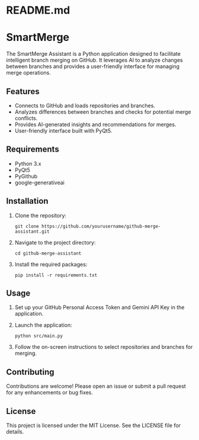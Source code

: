 # README.md

# SmartMerge

The SmartMerge Assistant is a Python application designed to facilitate intelligent branch merging on GitHub. It leverages AI to analyze changes between branches and provides a user-friendly interface for managing merge operations.

## Features

- Connects to GitHub and loads repositories and branches.
- Analyzes differences between branches and checks for potential merge conflicts.
- Provides AI-generated insights and recommendations for merges.
- User-friendly interface built with PyQt5.

## Requirements

- Python 3.x
- PyQt5
- PyGithub
- google-generativeai

## Installation

1. Clone the repository:

   ```
   git clone https://github.com/yourusername/github-merge-assistant.git
   ```

2. Navigate to the project directory:

   ```
   cd github-merge-assistant
   ```

3. Install the required packages:

   ```
   pip install -r requirements.txt
   ```

## Usage

1. Set up your GitHub Personal Access Token and Gemini API Key in the application.
2. Launch the application:

   ```
   python src/main.py
   ```

3. Follow the on-screen instructions to select repositories and branches for merging.

## Contributing

Contributions are welcome! Please open an issue or submit a pull request for any enhancements or bug fixes.

## License

This project is licensed under the MIT License. See the LICENSE file for details.